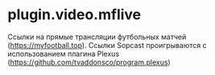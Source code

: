 # plugin.video.mflive
Ссылки на прямые трансляции футбольных матчей (https://myfootball.top).
Ссылки Sopcast проигрываются с использованием плагина Plexus (https://github.com/tvaddonsco/program.plexus)
